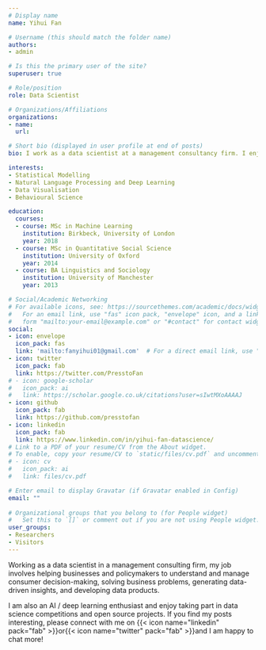 ```yaml
---
# Display name
name: Yihui Fan

# Username (this should match the folder name)
authors:
- admin

# Is this the primary user of the site?
superuser: true

# Role/position
role: Data Scientist

# Organizations/Affiliations
organizations:
- name:
  url:

# Short bio (displayed in user profile at end of posts)
bio: I work as a data scientist at a management consultancy firm. I enjoy coding in R and Python, building data products and visualisation tools and I am also a deep learning enthusiast.

interests:
- Statistical Modelling
- Natural Language Processing and Deep Learning
- Data Visualisation
- Behavioural Science

education:
  courses:
  - course: MSc in Machine Learning
    institution: Birkbeck, University of London
    year: 2018
  - course: MSc in Quantitative Social Science
    institution: University of Oxford
    year: 2014
  - course: BA Linguistics and Sociology 
    institution: University of Manchester
    year: 2013

# Social/Academic Networking
# For available icons, see: https://sourcethemes.com/academic/docs/widgets/#icons
#   For an email link, use "fas" icon pack, "envelope" icon, and a link in the
#   form "mailto:your-email@example.com" or "#contact" for contact widget.
social:
- icon: envelope
  icon_pack: fas
  link: 'mailto:fanyihui01@gmail.com'  # For a direct email link, use "mailto:test@example.org".
- icon: twitter
  icon_pack: fab
  link: https://twitter.com/PresstoFan
# - icon: google-scholar
#   icon_pack: ai
#   link: https://scholar.google.co.uk/citations?user=sIwtMXoAAAAJ
- icon: github
  icon_pack: fab
  link: https://github.com/presstofan
- icon: linkedin
  icon_pack: fab
  link: https://www.linkedin.com/in/yihui-fan-datascience/
# Link to a PDF of your resume/CV from the About widget.
# To enable, copy your resume/CV to `static/files/cv.pdf` and uncomment the lines below.  
# - icon: cv
#   icon_pack: ai
#   link: files/cv.pdf

# Enter email to display Gravatar (if Gravatar enabled in Config)
email: ""
  
# Organizational groups that you belong to (for People widget)
#   Set this to `[]` or comment out if you are not using People widget.  
user_groups:
- Researchers
- Visitors
---
```


Working as a data scientist in a management consulting firm, my job involves helping businesses and policymakers to understand and manage consumer decision-making, solving business problems, generating data-driven insights, and developing data products.

I am also an AI / deep learning enthusiast and enjoy taking part in data science competitions and open source projects. If you find my posts interesting, please connect with me on {{< icon name="linkedin" pack="fab" >}}or{{< icon name="twitter" pack="fab" >}}and I am happy to chat more!
